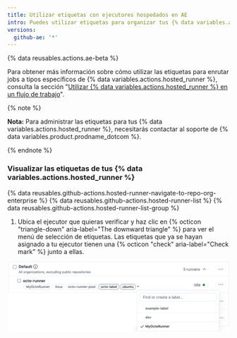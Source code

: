 ```yaml
---
title: Utilizar etiquetas con ejecutores hospedados en AE
intro: Puedes utilizar etiquetas para organizar tus {% data variables.actions.hosted_runner %} con base en sus características.
versions:
  github-ae: '*'
---
```


{% data reusables.actions.ae-beta %}

Para obtener más información sobre cómo utilizar las etiquetas para enrutar jobs a tipos específicos de {% data variables.actions.hosted_runner %}, consulta la sección "[Utilizar {% data variables.actions.hosted_runner %} en un flujo de trabajo](/actions/using-github-hosted-runners/using-ae-hosted-runners-in-a-workflow)".


{% note %}

**Nota:** Para administrar las etiquetas para tus {% data variables.actions.hosted_runner %}, necesitarás contactar al soporte de {% data variables.product.prodname_dotcom %}.

{% endnote %}

### Visualizar las etiquetas de tus {% data variables.actions.hosted_runner %}
{% data reusables.github-actions.hosted-runner-navigate-to-repo-org-enterprise %}
{% data reusables.github-actions.hosted-runner-list %}
{% data reusables.github-actions.hosted-runner-list-group %}
1. Ubica el ejecutor que quieras verificar y haz clic en {% octicon "triangle-down" aria-label="The downward triangle" %} para ver el menú de selección de etiquetas. Las etiquetas que ya se hayan asignado a tu ejecutor tienen una {% octicon "check" aria-label="Check mark" %} junto a ellas.

![Cambiar la etiqueta del ejecutor](/assets/images/help/settings/actions-hosted-runner-list-label.png)
